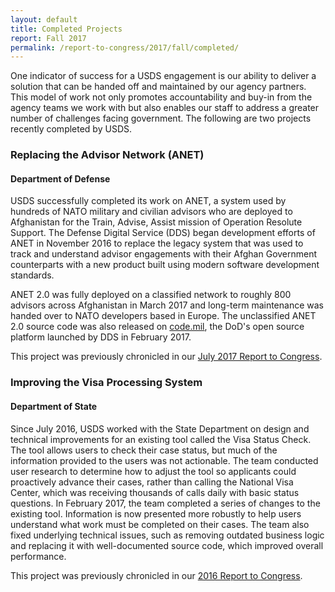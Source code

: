 ```yaml
---
layout: default
title: Completed Projects
report: Fall 2017
permalink: /report-to-congress/2017/fall/completed/
---
```

One indicator of success for a USDS engagement is our ability to deliver a solution that can be handed off and maintained by our agency partners. This model of work not only promotes accountability and buy-in from the agency teams we work with but also enables our staff to address a greater number of challenges facing government. The following are two projects recently completed by USDS.

### Replacing the Advisor Network (ANET)
#### Department of Defense

USDS successfully completed its work on ANET, a system used by hundreds of NATO military and civilian advisors who are deployed to Afghanistan for the Train, Advise, Assist mission of Operation Resolute Support. The Defense Digital Service (DDS) began development efforts of ANET in November 2016 to replace the legacy system that was used to track and understand advisor engagements with their Afghan Government counterparts with a new product built using modern software development standards.

ANET 2.0 was fully deployed on a classified network to roughly 800 advisors across Afghanistan in March 2017 and long-term maintenance was handed over to NATO developers based in Europe. The unclassified ANET 2.0 source code was also released on [code.mil](https://code.mil), the DoD's open source platform launched by DDS in February 2017.

This project was previously chronicled in our [July 2017 Report to Congress](/report-to-congress/2017/07/anet/).

### Improving the Visa Processing System
#### Department of State

Since July 2016, USDS worked with the State Department on design and technical improvements for an existing tool called the Visa Status Check. The tool allows users to check their case status, but much of the information provided to the users was not actionable. The team conducted user research to determine how to adjust the tool so applicants could proactively advance their cases, rather than calling the National Visa Center, which was receiving thousands of calls daily with basic status questions. In February 2017, the team completed a series of changes to the existing tool. Information is now presented more robustly to help users understand what work must be completed on their cases. The team also fixed underlying technical issues, such as removing outdated business logic and replacing it with well-documented source code, which improved overall performance.

This project was previously chronicled in our [2016 Report to Congress](/report-to-congress/2016/visa-processing/).
